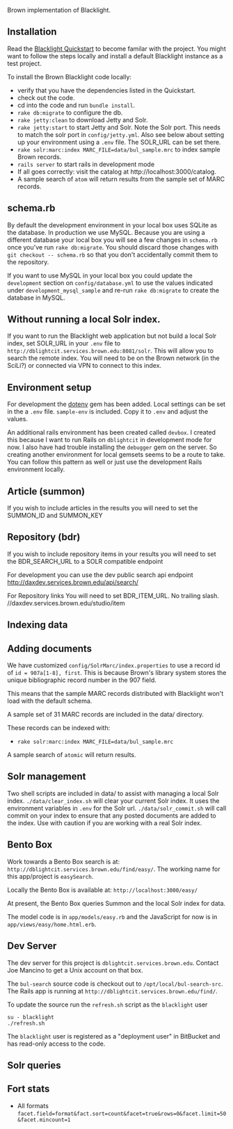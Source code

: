 Brown implementation of Blacklight.

## Installation

Read the [Blacklight Quickstart](https://github.com/projectblacklight/blacklight/wiki/Quickstart)
to become familar with the project.  You might want to follow the steps locally
and install a default Blacklight instance as a test project.

To install the Brown Blacklight code locally:

 * verify that you have the dependencies listed in the Quickstart.
 * check out the code.
 * cd into the code and run `bundle install`.
 * `rake db:migrate` to configure the db.
 * `rake jetty:clean` to download Jetty and Solr.
 * `rake jetty:start` to start Jetty and Solr.  Note the Solr port.  This needs
 to match the solr port in `config/jetty.yml`. Also see below about setting up
 your environment using a `.env` file.  The SOLR_URL can be set there.
 * `rake solr:marc:index MARC_FILE=data/bul_sample.mrc` to index sample
 Brown records.
 * `rails server` to start rails in development mode
 * If all goes correctly: visit the catalog at http://localhost:3000/catalog.
 * A sample search of `atom` will return results from the sample set of MARC
 records.

## schema.rb
By default the development environment in your local box uses SQLite as the
database. In production we use MySQL. Because you are using a different
database your local box you will see a few changes in `schema.rb` once you've
run `rake db:migrate`. You should discard those changes  with
`git checkout -- schema.rb` so that you don't accidentally commit them to
the repository.

If you want to use MySQL in your local box you could update the `development`
section on `config/database.yml` to use the values indicated under
`development_mysql_sample` and re-run `rake db:migrate` to create the database
in MySQL.


## Without running a local Solr index.
If you want to run the Blacklight web application but not build a local Solr index, set SOLR_URL in your `.env` file to `http://dblightcit.services.brown.edu:8081/solr`.  This will allow you to search the remote index.  You will need to be on the Brown network (in the SciLi?) or connected via VPN to connect to this index.

## Environment setup
For development the [dotenv](https://github.com/bkeepers/dotenv) gem has been added.  Local settings can be set in the a `.env` file.  `sample-env` is included. Copy it to `.env` and adjust the values.

An additional rails environment has been created called `devbox`.  I created this because I want to run Rails on `dblightcit` in development mode for now.  I also have had trouble installing the `debugger` gem on the server.  So creating another environment for local gemsets seems to be a route to take.  You can follow this pattern as well or just use the development Rails environment locally.

## Article (summon)
If you wish to include articles in the results you will need to set the
SUMMON_ID and SUMMON_KEY

## Repository (bdr)
If you wish to include repository items in your results you will need to
set the BDR_SEARCH_URL to a SOLR compatible endpoint

For development you can use the dev public search api endpoint
http://daxdev.services.brown.edu/api/search/

For Repository links You will need to set BDR_ITEM_URL.  No trailing slash.
//daxdev.services.brown.edu/studio/item


## Indexing data

## Adding documents
We have customized `config/SolrMarc/index.properties` to use a record id of `id = 907a[1-8], first`.  This is because Brown's library system stores the unique bibliographic record number in the 907 field.

This means that the sample MARC records distributed with Blacklight won't load with the default schema.

A sample set of 31 MARC records are included in the data/ directory.

These records can be indexed with:

 * `rake solr:marc:index MARC_FILE=data/bul_sample.mrc`

A sample search of `atomic` will return results.

## Solr management
Two shell scripts are included in data/ to assist with managing a local Solr index.  `./data/clear_index.sh` will clear your current Solr index.  It uses the environment variables in `.env` for the Solr url.  `./data/solr_commit.sh` will call commit on your index to ensure that any posted documents are added to the index.  Use with caution if you are working with a real Solr index.


## Bento Box
Work towards a Bento Box search is at: `http://dblightcit.services.brown.edu/find/easy/`.  The working name for this app/project is `easySearch`.

Locally the Bento Box is available at: `http://localhost:3000/easy/`

At present, the Bento Box queries Summon and the local Solr index for data.

The model code is in `app/models/easy.rb` and the JavaScript for now is in `app/views/easy/home.html.erb`.


## Dev Server
The dev server for this project is `dblightcit.services.brown.edu`.  Contact Joe Mancino to get a Unix account on that box.

The `bul-search` source code is checkout out to `/opt/local/bul-search-src`.  The Rails app is running at `http://dblightcit.services.brown.edu/find/`.  

To update the source run the `refresh.sh` script as the `blacklight` user

```
su - blacklight
./refresh.sh
```

The `blacklight` user is registered as a "deployment user" in BitBucket and has read-only access to the code.  

## Solr queries

## Fort stats

 * All formats `facet.field=format&fact.sort=count&facet=true&rows=0&facet.limit=50&facet.mincount=1`
